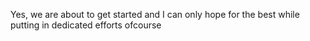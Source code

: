 Yes, we are about to get started and I can only hope for the best while putting in dedicated efforts ofcourse
